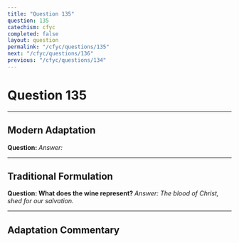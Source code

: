```yaml
---
title: "Question 135"
question: 135
catechism: cfyc
completed: false
layout: question
permalink: "/cfyc/questions/135"
next: "/cfyc/questions/136"
previous: "/cfyc/questions/134"
---
```

# Question 135
---
## Modern Adaptation
<strong>
    Question:
</strong>

<em>
    Answer:
</em>

---
## Traditional Formulation
<strong>
    Question: What does the wine represent?
</strong>

<em>
    Answer: The blood of Christ, shed for our salvation.
</em>

---
## Adaptation Commentary
